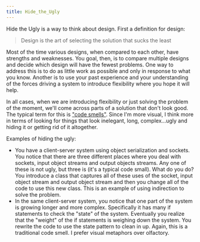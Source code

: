 ```yaml
---
title: Hide_the_Ugly
---
```

Hide the Ugly is a way to think about design. First a definition for design:
> Design is the art of selecting the solution that sucks the least

Most of the time various designs, when compared to each other, have strengths and weaknesses. You goal, then, is to compare multiple designs and decide which design will have the fewest problems. One way to address this is to do as little work as possible and only in response to what you know. Another is to use your past experience and your understanding of the forces driving a system to introduce flexibility where you hope it will help.

In all cases, when we are introducing flexibility or just solving the problem of the moment, we'll come across parts of a solution that don't look good. The typical term for this is ["code smells"](http://en.wikipedia.org/wiki/Code_smell). Since I'm more visual, I think more in terms of looking for things that look inelegant, long, complex...ugly and hiding it or getting rid of it altogether.

Examples of hiding the ugly:
* You have a client-server system using object serialization and sockets. You notice that there are three different places where you deal with sockets, input object streams and output objects streams. Any one of these is not ugly, but three is (it's a typical code small). What do you do? You introduce a class that captures all of these uses of the socket, input object stream and output object stream and then you change all of the code to use this new class. This is an example of using indirection to solve the problem.
* In the same client-server system, you notice that one part of the system is growing longer and more complex. Specifically it has many if statements to check the "state" of the system. Eventually you realize that the "weight" of the if statements is weighing down the system. You rewrite the code to use the state pattern to clean in up. Again, this is a traditional code smell. I prefer visual metaphors over olfactory.
